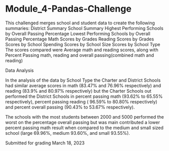 # Module_4-Pandas-Challenge
This challenged merges school and student data to create the following summaries:
 District Summary
 School Summary
 Highest Performing Schools by Overall Passing Percentage
 Lowest Performing Schools by Overall Passing Percentage
 Math Scores by Grades
 Reading Scores by Grades
 Scores by School Spending 
 Scores by School Size
 Scores by School Type
 The scores compared were Average math and reading scores, along with Percent Passing math, reading and overall passing(combined math and reading)

Data Analysis

In the analysis of the data by School Type the Charter and District Schools had similar average scores in math (83.47% and 76.96% respectively) and reading (83.9% and 80.97% respectively) but the Charter Schools out performed the District Schools in percent passing math (93.62% to 65.55% respectively), percent passing reading ( 96.59% to 80.80% respectively) and percent overall passing (90.43% to 53.67% respectively). 

The schools with the most students between 2000 and 5000 performed the worst on the percentage overall passing but was main contributed a lower percent passing math result when compared to the medium and small sized school (large 69.96%, medium 93.60%, and small 93.55%).


Submitted for grading March 18, 2023